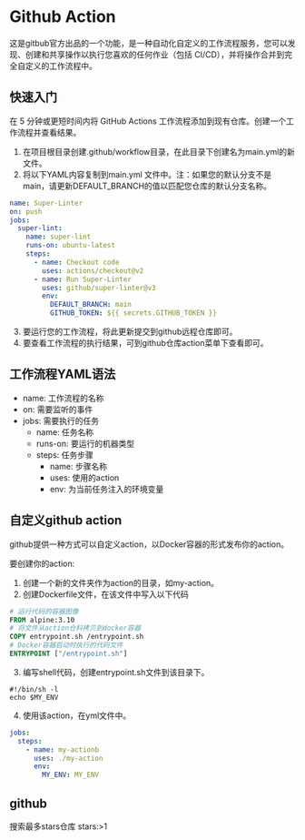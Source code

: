 Github Action
=====================
这是gitbub官方出品的一个功能，是一种自动化自定义的工作流程服务，您可以发现、创建和共享操作以执行您喜欢的任何作业（包括 CI/CD），并将操作合并到完全自定义的工作流程中。

快速入门
---------------
在 5 分钟或更短时间内将 GitHub Actions 工作流程添加到现有仓库。创建一个工作流程并查看结果。
1. 在项目根目录创建.github/workflow目录，在此目录下创建名为main.yml的新文件。
2. 将以下YAML内容复制到main.yml 文件中。注：如果您的默认分支不是main，请更新DEFAULT_BRANCH的值以匹配您仓库的默认分支名称。
```yaml
name: Super-Linter
on: push
jobs:
  super-lint:
    name: super-lint
    runs-on: ubuntu-latest
    steps:
      - name: Checkout code
        uses: actions/checkout@v2
      - name: Run Super-Linter
        uses: github/super-linter@v3
        env:
          DEFAULT_BRANCH: main
          GITHUB_TOKEN: ${{ secrets.GITHUB_TOKEN }}
```
3. 要运行您的工作流程，将此更新提交到github远程仓库即可。
4. 要查看工作流程的执行结果，可到github仓库action菜单下查看即可。

工作流程YAML语法
-------------------------
- name: 工作流程的名称
- on: 需要监听的事件
- jobs: 需要执行的任务
  - name: 任务名称
  - runs-on: 要运行的机器类型
  - steps: 任务步骤
    - name: 步骤名称
    - uses: 使用的action
    - env: 为当前任务注入的环境变量

自定义github action
-------------------------
github提供一种方式可以自定义action，以Docker容器的形式发布你的action。

要创建你的action:
1. 创建一个新的文件夹作为action的目录，如my-action。
2. 创建Dockerfile文件，在该文件中写入以下代码
```dockerfile
# 运行代码的容器图像
FROM alpine:3.10
# 将文件从action仓科拷贝到docker容器
COPY entrypoint.sh /entrypoint.sh
# Docker容器启动时执行的代码文件
ENTRYPOINT ["/entrypoint.sh"]
```
3. 编写shell代码，创建entrypoint.sh文件到该目录下。
```shell
#!/bin/sh -l
echo $MY_ENV
```
4. 使用该action，在yml文件中。
```yaml
jobs:
  steps:
    - name: my-actionb
      uses: ./my-action
      env:
        MY_ENV: MY_ENV
```



## github

搜索最多stars仓库
stars:>1

